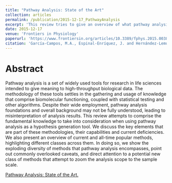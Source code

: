 ```yaml
---
title: "Pathway Analysis: State of the Art"
collection: articles
permalink: /publication/2015-12-17_PathwayAnalysis
excerpt: 'This review tries to give an overview of what pathway analysis is and how different methods have developed encompassing the same idea of trying to identify pathways that are relevant for our gene-centric experimental data.'
date: 2015-12-17
venue: 'Frontiers in Physiology'
paperurl: 'https://www.frontiersin.org/articles/10.3389/fphys.2015.00383' 
citation: 'García-Campos, M.A., Espinal-Enríquez, J. and Hernández-Lemus, E., 2015. Pathway analysis: state of the art. Frontiers in physiology, 6, p.383.'
---
```


Abstract
==========
Pathway analysis is a set of widely used tools for research in life sciences intended to give meaning to high-throughput biological data. The methodology of these tools settles in the gathering and usage of knowledge that comprise biomolecular functioning, coupled with statistical testing and other algorithms. Despite their wide employment, pathway analysis foundations and overall background may not be fully understood, leading to misinterpretation of analysis results. This review attempts to comprise the fundamental knowledge to take into consideration when using pathway analysis as a hypothesis generation tool. We discuss the key elements that are part of these methodologies, their capabilities and current deficiencies. We also present an overview of current and all-time popular methods, highlighting different classes across them. In doing so, we show the exploding diversity of methods that pathway analysis encompasses, point out commonly overlooked caveats, and direct attention to a potential new class of methods that attempt to zoom the analysis scope to the sample scale.

<dl>
	<script type="text/javascript" src="//cdn.plu.mx/widget-details.js"></script>
	<a href="https://plu.mx/plum/a/?doi=10.3389%2Ffphys.2015.00383" class="plumx-details" data-site="plum" data-hide-when-empty="true">Pathway Analysis: State of the Art.</a>
</dl>

<dl>
	<script type='text/javascript' src='https://d1bxh8uas1mnw7.cloudfront.net/assets/embed.js'></script>
	<div data-badge-details="right" data-badge-type="medium-donut" data-doi="https://doi.org/10.3389/fphys.2015.00383" class="altmetric-embed"></div>
</dl>

<span class="__dimensions_badge_embed__" data-id="pub.1046461227"></span><script async src="https://badge.dimensions.ai/badge.js" charset="utf-8"></script>
